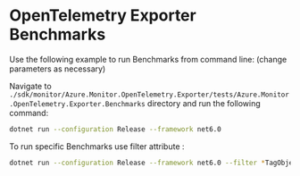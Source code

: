 # OpenTelemetry Exporter Benchmarks

Use the following example to run Benchmarks from command line:
(change parameters as necessary)

Navigate to `./sdk/monitor/Azure.Monitor.OpenTelemetry.Exporter/tests/Azure.Monitor.OpenTelemetry.Exporter.Benchmarks`
directory and run the following command:

```sh
dotnet run --configuration Release --framework net6.0
```

To run specific Benchmarks use filter attribute :

```sh
dotnet run --configuration Release --framework net6.0 --filter *TagObjectsBenchmarks*
```
